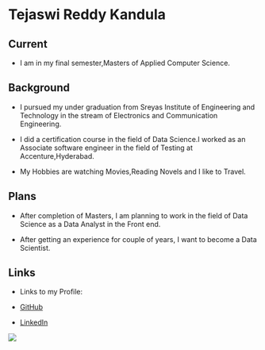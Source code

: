 # Tejaswi Reddy Kandula

## Current
- I am in my final semester,Masters of Applied Computer Science.

## Background
- I pursued my under graduation from Sreyas Institute of Engineering and Technology in the stream of Electronics and Communication Engineering.

- I did a certification course in the field of Data Science.I worked as an Associate software engineer in the field of Testing at Accenture,Hyderabad.

- My Hobbies are watching Movies,Reading Novels and I like to Travel.

## Plans
- After completion of Masters, I am planning to work in the field of Data Science as a Data Analyst in the Front end.

- After getting an experience for couple of years, I want to become a Data Scientist.
## Links

- Links to my Profile:

- [GitHub](https://github.com/Teju2404)

- [LinkedIn](https://www.linkedin.com/in/tejaswi-reddy-kandula-800468128/)  

![](https://github.com/Teju2404/big-data-developer/blob/main/Tejaswi.jpg)
